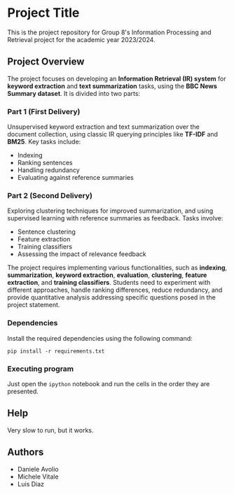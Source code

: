 # Project Title

This is the project repository for Group 8's Information Processing and Retrieval project for the academic year 2023/2024.

## Project Overview

The project focuses on developing an **Information Retrieval (IR) system** for **keyword extraction** and **text summarization** tasks, using the **BBC News Summary dataset**. It is divided into two parts:

### Part 1 (First Delivery)
Unsupervised keyword extraction and text summarization over the document collection, using classic IR querying principles like **TF-IDF** and **BM25**. Key tasks include:

- Indexing
- Ranking sentences
- Handling redundancy
- Evaluating against reference summaries

### Part 2 (Second Delivery)
Exploring clustering techniques for improved summarization, and using supervised learning with reference summaries as feedback. Tasks involve:

- Sentence clustering
- Feature extraction
- Training classifiers
- Assessing the impact of relevance feedback

The project requires implementing various functionalities, such as **indexing**, **summarization**, **keyword extraction**, **evaluation**, **clustering**, **feature extraction**, and **training classifiers**. Students need to experiment with different approaches, handle ranking differences, reduce redundancy, and provide quantitative analysis addressing specific questions posed in the project statement.


### Dependencies

Install the required dependencies using the following command:
```
pip install -r requirements.txt
```

### Executing program

Just open the `ipython` notebook and run the cells in the order they are presented.


## Help

Very slow to run, but it works.


## Authors

- Daniele Avolio
- Michele Vitale
- Luis Diaz
